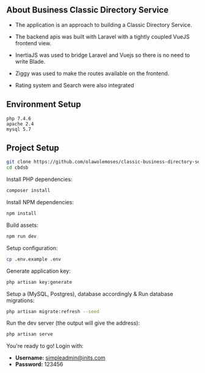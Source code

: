 ## About Business Classic Directory Service

* The application is an approach to building a Classic Directory Service. 

* The backend apis was built with Laravel with a tightly coupled VueJS frontend view. 

* InertiaJS was used to bridge Laravel and Vuejs so there is no need to write Blade. 

* Ziggy was used to make the routes available on the frontend.

* Rating system and Search were also integrated

## Environment Setup

```
php 7.4.6
apache 2.4
mysql 5.7
```

## Project Setup
```sh
git clone https://github.com/olawolemoses/classic-business-directory-service-backend.git cbdsb
cd cbdsb
```

Install PHP dependencies:

```sh
composer install
```

Install NPM dependencies:

```sh
npm install
```

Build assets:

```sh
npm run dev
```

Setup configuration:

```sh
cp .env.example .env
```

Generate application key:

```sh
php artisan key:generate
```

Setup a (MySQL, Postgres), database accordingly & Run database migrations:

```sh
php artisan migrate:refresh --seed
```

Run the dev server (the output will give the address):

```sh
php artisan serve
```

You're ready to go! Login with:

- **Username:** simpleadmin@inits.com
- **Password:** 123456

